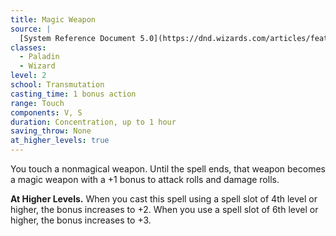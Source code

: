 ```yaml
---
title: Magic Weapon
source: |
  [System Reference Document 5.0](https://dnd.wizards.com/articles/features/systems-reference-document-srd)
classes:
  - Paladin
  - Wizard
level: 2
school: Transmutation
casting_time: 1 bonus action
range: Touch
components: V, S
duration: Concentration, up to 1 hour
saving_throw: None
at_higher_levels: true
---
```


You touch a nonmagical weapon. Until the spell ends, that weapon becomes a magic weapon with a +1 bonus to attack rolls and damage rolls.

**At Higher Levels.** When you cast this spell using a spell slot of 4th level or higher, the bonus increases to +2. When you use a spell slot of 6th level or higher, the bonus increases to +3.
